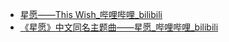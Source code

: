 - [星愿——This Wish_哔哩哔哩_bilibili](https://www.bilibili.com/video/BV1jH4y1d7cW/)
- [《星愿》中文同名主题曲——星愿_哔哩哔哩_bilibili](https://www.bilibili.com/video/BV1ea4y1Q7RK/)
